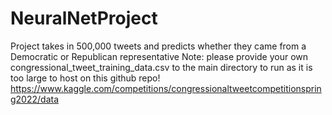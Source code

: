 # NeuralNetProject
Project takes in 500,000 tweets and predicts whether they came from a Democratic or Republican representative
Note: please provide your own congressional_tweet_training_data.csv to the main directory to run as it is too large to host on this github repo!
https://www.kaggle.com/competitions/congressionaltweetcompetitionspring2022/data
